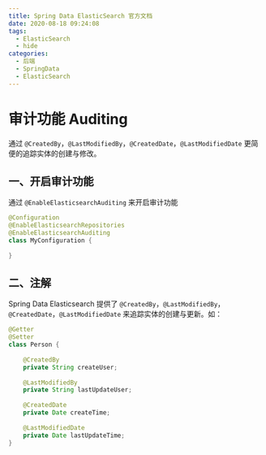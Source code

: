 ```yaml
---
title: Spring Data ElasticSearch 官方文档
date: 2020-08-18 09:24:08
tags:
  - ElasticSearch
  - hide
categories:
  - 后端
  - SpringData
  - ElasticSearch
---
```


# 审计功能 Auditing

通过  `@CreatedBy`，`@LastModifiedBy`，`@CreatedDate`，`@LastModifiedDate`  更简便的追踪实体的创建与修改。

<!-- MORE -->

## 一、开启审计功能

通过 `@EnableElasticsearchAuditing` 来开启审计功能

```java
@Configuration
@EnableElasticsearchRepositories
@EnableElasticsearchAuditing
class MyConfiguration {
    
}
```

## 二、注解

Spring Data Elasticsearch 提供了 `@CreatedBy`，`@LastModifiedBy`，`@CreatedDate`，`@LastModifiedDate` 来追踪实体的创建与更新。如：

```java
@Getter
@Setter
class Person {
    
    @CreatedBy
    private String createUser;
    
    @LastModifiedBy
    private String lastUpdateUser;
    
    @CreatedDate
    private Date createTime;
    
    @LastModifiedDate
    private Date lastUpdateTime;
}
```

